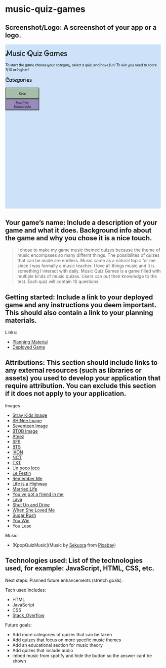 # music-quiz-games

## **Screenshot/Logo**: A screenshot of your app or a logo.

![Image of Main Screen](/assets//Music%20Quiz%20Games.png)

## **Your game’s name**: Include a description of your game and what it does. Background info about the game and why you chose it is a nice touch.

> I chose to make my game music themed quizes because the theme of music encompases so many differnt things. The possibilites of quizes that can be made are endless. Music came as a natural topic for me since I was formally a music teacher. I love all things music and it is something I interact with daily. Music Quiz Games is a game filled with multiple kinds of music quizes. Users can put their knowledge to the test. Each quiz will contain 10 questions.

## **Getting started**: Include a link to your deployed game and any instructions you deem important. This should also contain a link to your planning materials.

Links:
- [Planning Material](https://docs.google.com/document/d/11ReMov305tonV5zH8cCv0LEoBBh5YpxjILkXS5Cu-pU/edit?usp=sharing)
- [Deployed Game](https://pericarney00.github.io/music-quiz-games/)

## **Attributions**: This section should include links to any external resources (such as libraries or assets) you used to develop your application that require attribution. You can exclude this section if it does not apply to your application.
Images
- [Stray Kids Image]("https://thebiaslist.com/wp-content/uploads/2025/06/stray-kids-hollow.jpg")
- [SHINee Image](https://blogger.googleusercontent.com/img/b/R29vZ2xl/AVvXsEgE4nqeaO3VhdOVG0AuxHfRlS4ZS6GNsERz9xzy3USDqO_EJaJLGHAapp1PyZ9r6HhIHYUe_C5tx6N7ZH4jzEQ48pnfXykkDSTXBBNnUDCBIF840DdE8DUll05Xj4274o3YwbQ-mhdElMoH/s640/shinee.jpg)
- [Seventeen Image]("https://dailynexus.s3.us-west-1.amazonaws.com/dailynexus/wp-content/uploads/2022/09/22150717/kpop-draft-1.jpg",
)
- [BTOB Image](https://kpopreviewed.com/wp-content/uploads/2017/03/btobfeelem.jpg)
- [Ateez](https://images.squarespace-cdn.com/content/v1/56eb012f27d4bd29de975fae/1632602667384-6BGZ7CZ4CSHGH4KWBRX2/HIST_ATEEZ_Header.jpg?format=1500w)
- [SF9](https://i.scdn.co/image/ab67616d0000b273af097df559ed0fa3819705d5)
- [BTS](https://mediaproxy.tvtropes.org/width/1200/https://static.tvtropes.org/pmwiki/pub/images/bts.png)
- [IKON](https://i0.wp.com/ulzza.com/wp-content/uploads/2019/07/iKONs-First-Public-Appearance-As-A-6-Member-Group.jpg?w=700&ssl=1)
- [NCT](https://pm1.aminoapps.com/7048/67445bd683e0f134c2e5f3e48b947f86f5cc94e3r1-720-400v2_hq.jpg)
- [TXT](https://c.ndtvimg.com/2024-11/iq7ctal8_txt_625x300_18_November_24.jpg?downsize=773:435)
- [Un poco loco]("https://insidethemagic.net/wp-content/uploads/2017/11/Screen-Shot-2017-11-30-at-1.05.39-PM.jpg")
- [Le Festin]("https://i.ytimg.com/vi/mhcTZ9ahNEQ/maxresdefault.jpg")
- [Remember Me]("https://i.ytimg.com/vi/NiRIp_2524M/maxresdefault.jpg")
- [Life is a Highway](https://www.cornel1801.com/disney/Cars-Life-Is-a-Highway/life-s-like-a-road.jpg)
- [Married Life](https://static1.squarespace.com/static/55f84e6de4b052893a393717/55fe9052e4b00edfeab594f7/582b9a48cd0f6816126bc691/1714760348547/up_ellie_carl_mailbox.jpg?format=1500w)
- [You've got a friend in me](https://i.ytimg.com/vi/ZjbSKknc2rc/maxresdefault.jpg?sqp=-oaymwEmCIAKENAF8quKqQMa8AEB-AH-CYAC0AWKAgwIABABGHIgUyg_MA8=&rs=AOn4CLDK_Z6hai5kpzHD5piKqWiRwZLLzw)
- [Lava](https://images.squarespace-cdn.com/content/v1/60241cb68df65b530cd84d95/68f13f0b-2022-43a3-a230-c975900fd27b/lava1.jpg)
- [Shut Up and Drive](https://i.ytimg.com/vi/iFErzbXQUhE/maxresdefault.jpg )
- [When She Loved Me](https://i.ytimg.com/vi/J30zOA6YTsU/mqdefault.jpg)
- [Sugar Rush](https://miro.medium.com/v2/resize:fit:700/1*NWGvzdANSJrfpw741O4ZYw.jpeg)
- [You Win]("https://encrypted-tbn0.gstatic.com/images?q=tbn:ANd9GcRP6fVU8PTOLJHrZHJRhDa-JIyuNn2DoydMSw&s")
- [You Lose]("https://t4.ftcdn.net/jpg/01/31/41/99/360_F_131419939_Uh5AUdnNOjGiVEpFgweSWogZMXBDuGwE.jpg")

Music:
- [KpopQuizMusic](Music by <a href="https://pixabay.com/users/sekuora-40269569/?utm_source=link-attribution&utm_medium=referral&utm_campaign=music&utm_content=242507">Sekuora</a> from <a href="https://pixabay.com/music//?utm_source=link-attribution&utm_medium=referral&utm_campaign=music&utm_content=242507">Pixabay</a>)

## **Technologies used**: List of the technologies used, for example: JavaScript, HTML, CSS, etc.
Next steps: Planned future enhancements (stretch goals).

Tech used includes:
- HTML
- JavaScript
- CSS
- [Stack_Overflow](https://stackoverflow.com/questions/38003222/javascript-adding-images-to-objects-via-object-literal-notation)

Future goals:
- Add more categories of quizes that can be taken
- Add quizes that focus on more specfic music themes
- Add an educational section for music theory
- Add quizes that include audio
- imbed music from spotify and hide the button so the answer cant be shown